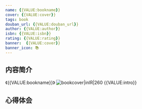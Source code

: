 ```yaml
---
name: {{VALUE:bookname}}
cover: {{VALUE:cover}}
tags: book
douban_url: {{VALUE:douban_url}}
author: {{VALUE:author}}
isbn: {{VALUE:isbn}}
rating: {{VALUE:rating}}
banner:  {{VALUE:cover}}
banner_icon: 📚
---
```

## 内容简介
《{{VALUE:bookname}}》
![bookcover|inlR|260]({{VALUE:cover}})
{{VALUE:intro}}

## 心得体会
